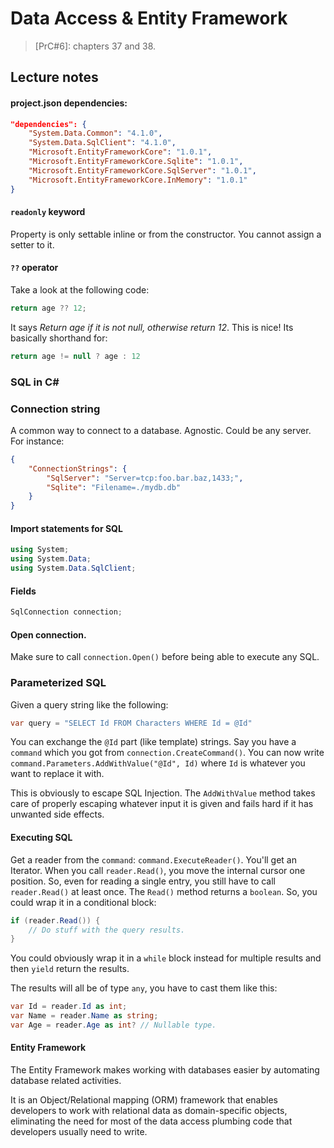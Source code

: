 # Data Access & Entity Framework
> [PrC#6]: chapters 37 and 38.

## Lecture notes

#### project.json dependencies:
```json
"dependencies": {
	"System.Data.Common": "4.1.0",
	"System.Data.SqlClient": "4.1.0",
	"Microsoft.EntityFrameworkCore": "1.0.1",
	"Microsoft.EntityFrameworkCore.Sqlite": "1.0.1",
	"Microsoft.EntityFrameworkCore.SqlServer": "1.0.1",
	"Microsoft.EntityFrameworkCore.InMemory": "1.0.1"
}
```

#### `readonly` keyword
Property is only settable inline or from the constructor. You cannot assign a setter to it.

#### `??` operator
Take a look at the following code:
```csharp
return age ?? 12;
```

It says *Return age if it is not null, otherwise return 12*. This is nice! Its basically shorthand for:
```csharp
return age != null ? age : 12
```

### SQL in C#

### Connection string
A common way to connect to a database. Agnostic. Could be any server. For instance:
```json
{
	"ConnectionStrings": {
		"SqlServer": "Server=tcp:foo.bar.baz,1433;",
		"Sqlite": "Filename=./mydb.db"
	}
}
```

#### Import statements for SQL
```csharp
using System;
using System.Data;
using System.Data.SqlClient;
```

#### Fields
```csharp
SqlConnection connection;
```

#### Open connection.
Make sure to call `connection.Open()` before being able to execute any SQL.

### Parameterized SQL
Given a query string like the following:
```csharp
var query = "SELECT Id FROM Characters WHERE Id = @Id"
```
You can exchange the `@Id` part (like template) strings.
Say you have a `command` which you got from `connection.CreateCommand()`. You can now write `command.Parameters.AddWithValue("@Id", Id)` where `Id` is whatever you want to replace it with.

This is obviously to escape SQL Injection. The `AddWithValue` method takes care of properly escaping whatever input it is given and fails hard if it has unwanted side effects.

#### Executing SQL
Get a reader from the `command`: `command.ExecuteReader()`. You'll get an Iterator.
When you call `reader.Read()`, you move the internal cursor one position. So, even for reading a single entry, you still have to call `reader.Read()` at least once. The `Read()` method returns a `boolean`. So, you could wrap it in a conditional block:
```csharp
if (reader.Read()) {
	// Do stuff with the query results.
}
```

You could obviously wrap it in a `while` block instead for multiple results and then `yield` return the results.

The results will all be of type `any`, you have to cast them like this:
```csharp
var Id = reader.Id as int;
var Name = reader.Name as string;
var Age = reader.Age as int? // Nullable type.
```

#### Entity Framework
The Entity Framework makes working with databases easier by automating database related activities.

It is an Object/Relational mapping (ORM) framework that enables developers to work with relational data as domain-specific objects, eliminating the need for most of the data access plumbing code that developers usually need to write.
